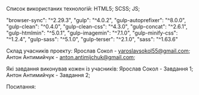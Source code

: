 Список використаних технологій:
HTML5;
SCSS;
JS;

"browser-sync": "^2.29.3",
"gulp": "^4.0.2",
"gulp-autoprefixer": "^8.0.0",
"gulp-clean": "^0.4.0",
"gulp-clean-css": "^4.3.0",
"gulp-concat": "^2.6.1",
"gulp-htmlmin": "^5.0.1",
"gulp-imagemin": "^7.1.0",
"gulp-minify-css": "^1.2.4",
"gulp-sass": "^5.1.0",
"gulp-terser": "^2.1.0",
"sass": "^1.63.6"

Склад учасників проекту:
Ярослав Сокол - yaroslavsokol55@gmail.com;
Антон Антимийчук - anton.antimijchuk@gmail.com;

Які завдання виконував кожен із учасників:
Ярослав Сокол - Завдання 1;
Антон Антимийчук - Завдання 2;

Посилання:
